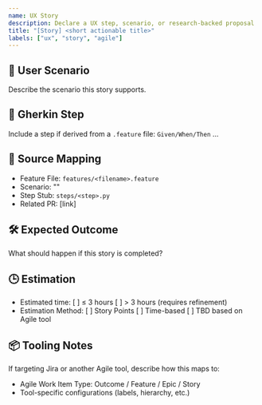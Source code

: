 ```yaml
---
name: UX Story
description: Declare a UX step, scenario, or research-backed proposal
title: "[Story] <short actionable title>"
labels: ["ux", "story", "agile"]
---
```


## 🎯 User Scenario
Describe the scenario this story supports.

## 🧾 Gherkin Step
Include a step if derived from a `.feature` file:
`Given/When/Then` ...

## 🔗 Source Mapping
- Feature File: `features/<filename>.feature`
- Scenario: "<scenario title>"
- Step Stub: `steps/<step>.py`
- Related PR: [link]

## 🛠 Expected Outcome
What should happen if this story is completed?

## 🕒 Estimation
- Estimated time: [ ] ≤ 3 hours  [ ] > 3 hours (requires refinement)
- Estimation Method: [ ] Story Points  [ ] Time-based  [ ] TBD based on Agile tool

## 📦 Tooling Notes
If targeting Jira or another Agile tool, describe how this maps to:
- Agile Work Item Type: Outcome / Feature / Epic / Story
- Tool-specific configurations (labels, hierarchy, etc.)